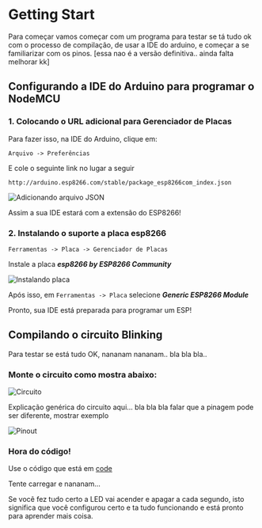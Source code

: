 # Getting Start

Para começar vamos começar com um programa para testar se tá tudo ok com o processo de compilação, de usar a IDE do arduino, e começar a se familiarizar com os pinos. [essa nao é a versão definitiva.. ainda falta melhorar kk]

## Configurando a IDE do Arduino para programar o NodeMCU 

### 1. Colocando o URL adicional para Gerenciador de Placas

Para fazer isso, na IDE do Arduino, clique em:

```Arquivo -> Preferências```

E cole o seguinte link no lugar a seguir

```http://arduino.esp8266.com/stable/package_esp8266com_index.json```

![Adicionando arquivo JSON](assets/JSON.png)

Assim a sua IDE estará com a extensão do ESP8266!

### 2. Instalando o suporte a placa esp8266

```Ferramentas -> Placa -> Gerenciador de Placas``` 

Instale a placa _**esp8266 by ESP8266 Community**_

![Instalando placa](assets/board.png)

Após isso, em ```Ferramentas -> Placa``` selecione _**Generic ESP8266 Module**_

Pronto, sua IDE está preparada para programar um ESP!

## Compilando o circuito Blinking

Para testar se está tudo OK, nananam nananam.. bla bla bla..

### Monte o circuito como mostra abaixo:

![Circuito](assets/circuit.png)

Explicação genérica do circuito aqui... bla bla bla falar que a pinagem pode ser diferente, mostrar exemplo

![Pinout](assets/pinoutv3.png)

### Hora do código!

Use o código que está em [code](../code)

Tente carregar e nananam...

Se você fez tudo certo a LED vai acender e apagar a cada segundo, isto significa que você configurou certo e ta tudo funcionando e está pronto para aprender mais coisa.